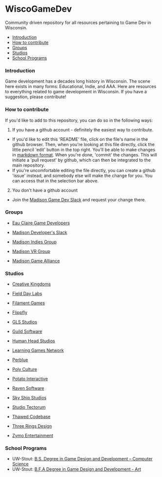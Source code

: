 # WiscoGameDev
Community driven repository for all resources pertaining to Game Dev in Wisconsin.
- [Introduction](#introduction)
- [How to contribute](#how-to-contribute)
- [Groups](#groups)
- [Studios](#studios)
- [School Programs](#school-programs)

### Introduction
Game development has a decades long history in Wisconsin. The scene here exists in many forms: Educational, Indie, and AAA. Here are resources to everything related to game development in Wisconsin. If you have a suggestion, please contribute!

### How to contribute
If you'd like to add to this repository, you can do so in the following ways:

1. If you have a github account - definitely the easiest way to contribute.
  - If you'd like to edit this 'README' file, click on the file's name in the github browser. Then, when you're looking at this file directly, click the little pencil 'edit' button in the top right. You'll be able to make changes in [markdown format](https://github.com/adam-p/markdown-here/wiki/Markdown-Cheatsheet). When you're done, 'commit' the changes. This will initiate a 'pull request' by github, which can then be integrated to the main repository.
  - If you're uncomfortable editing the file directly, you can create a github 'issue' instead, and somebody else will make the change for you. You can access that in the selection bar above.

2. You don't have a github account
  - Join the [Madison Game Dev Slack](https://madisongamedev.slack.com/messages/gamedev/) and request your change there.

### Groups
- [Eau Claire Game Developers](http://ecgamedevs.tumblr.com/)

- [Madison Developer's Slack](https://madisongamedev.slack.com/messages/gamedev/)

- [Madison Indies Group](https://www.facebook.com/groups/madisonindies/)

- [Madison VR Group](http://www.meetup.com/Madison-VR/)

- [Madison Game Alliance](http://madisongamealliance.com/index.html)


### Studios
- [Creative Kingdoms](http://www.creativekingdoms.com/)

- [Field Day Labs](http://wid.wisc.edu/research/fielddaylab/)

- [Filament Games](https://www.filamentgames.com/)

- [Flippfly](http://flippfly.com/)

- [GLS Studios](http://www.glsstudios.com/)

- [Guild Software](http://www.guildsoftware.com/)

- [Human Head Studios](http://www.humanhead.com/)

- [Learning Games Network](http://learninggamesnetwork.org/)

- [Perblue](http://www.perblue.com/)

- [Poly Culture](http://www.polyculture.co/)

- [Potato Interactive](http://rottentater.com/)

- [Raven Software](http://www.ravensoftware.com/)

- [Sky Ship Studios](http://www.skyshipstudios.com/)

- [Studio Tectorum](http://www.studiotectorum.com)

- [Thawed Codebase](http://www.thawedcodebase.com/)

- [Three Rings Design](http://www.threerings.net/)

- [Zymo Entertainment](http://www.zymoent.com/)


### School Programs
- UW-Stout: [B.S. Degree in Game Design and Development – Computer Science](http://www.uwstout.edu/programs/bsgdd/)
- UW-Stout: [B.F.A Degree in Game Design and Development - Art](http://www.uwstout.edu/programs/bfagdd/)
